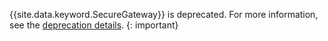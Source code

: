 {{site.data.keyword.SecureGateway}} is deprecated. For more information, see the [deprecation details](/docs/SecureGateway?topic=SecureGateway-deprecation).
{: important}
